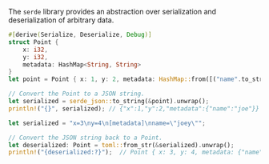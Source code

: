 The `serde` library provides an abstraction over serialization and deserialization of arbitrary data.

```rust
#[derive(Serialize, Deserialize, Debug)]
struct Point {
    x: i32,
    y: i32,
    metadata: HashMap<String, String>
}
let point = Point { x: 1, y: 2, metadata: HashMap::from([("name".to_string(), "joe".to_string())]) };

// Convert the Point to a JSON string.
let serialized = serde_json::to_string(&point).unwrap();
println!("{}", serialized); // {"x":1,"y":2,"metadata":{"name":"joe"}}

let serialized = "x=3\ny=4\n[metadata]\nname=\"joey\"";

// Convert the JSON string back to a Point.
let deserialized: Point = toml::from_str(&serialized).unwrap();
println!("{deserialized:?}");  // Point { x: 3, y: 4, metadata: {"name": "joey"} }
```